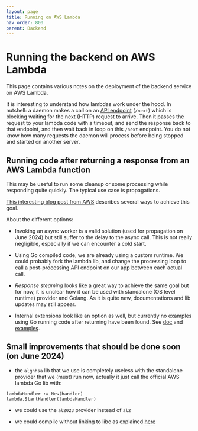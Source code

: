 ```yaml
---
layout: page
title: Running on AWS Lambda
nav_order: 800
parent: Backend
---
```


# Running the backend on AWS Lambda

This page contains various notes on the deployment of the backend service on AWS Lambda.

It is interesting to understand how lambdas work under the hood. In nutshell: a daemon makes a call on an [API endpoint](https://docs.aws.amazon.com/lambda/latest/dg/runtimes-api.html) (`/next`) which is blocking waiting for the next (HTTP) request to arrive. Then it passes the request to your lambda code with a timeout, and send the response back to that endpoint, and then wait back in loop on this `/next` endpoint. You do not know how many requests the daemon will process before being stopped and started on another server.


## Running code after returning a response from an AWS Lambda function

This may be useful to run some cleanup or some processing while responding quite quickly. The typical use case is propagations.

[This interesting blog post from AWS](https://aws.amazon.com/blogs/compute/running-code-after-returning-a-response-from-an-aws-lambda-function/) describes several ways to achieve this goal.

About the different options:
- Invoking an async worker is a valid solution (used for propagation on June 2024) but still suffer to the delay to the async call. This is not really negligible, especially if we can encounter a cold start.

- Using Go compiled code, we are already using a custom runtime. We could probably fork the lambda lib, and change the processing loop to call a post-processing API endpoint on our app between each actual call. 

- *Response steaming* looks like a great way to achieve the same goal but for now, it is unclear how it can be used with standalone (OS level runtime) provider and Golang. As it is quite new, documentations and lib updates may still appear.

- Internal extensions look like an option as well, but currently no examples using Go running code after returning have been found. See [doc](https://docs.aws.amazon.com/lambda/latest/dg/runtimes-extensions-api.html) and [examples](https://github.com/aws-samples/aws-lambda-extensions/tree/main).

## Small improvements that should be done soon (on June 2024)

- the `algnhsa` lib that we use is completely useless with the standalone provider that we (must) run now, actually it just call the official AWS lambda Go lib with:
```
lambdaHandler := New(handler)
lambda.StartHandler(lambdaHandler)
```

- we could use the `al2023` provider instead of `al2`

- we could compile without linking to libc as explained [here](https://github.com/aws/aws-lambda-go?tab=readme-ov-file#for-developers-on-linux)

